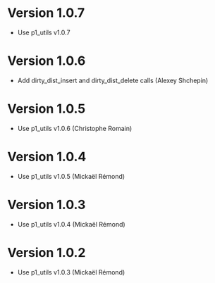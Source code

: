 # Version 1.0.7

* Use p1_utils v1.0.7

# Version 1.0.6

* Add dirty_dist_insert and dirty_dist_delete calls (Alexey Shchepin)

# Version 1.0.5

* Use p1_utils v1.0.6 (Christophe Romain)

# Version 1.0.4

* Use p1_utils v1.0.5 (Mickaël Rémond)

# Version 1.0.3

* Use p1_utils v1.0.4 (Mickaël Rémond)

# Version 1.0.2

* Use p1_utils v1.0.3 (Mickaël Rémond)
